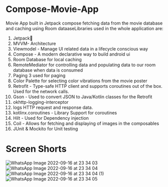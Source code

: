 # Compose-Movie-App
Movie App built in Jetpack compose fetching data from the movie database and caching using Room dataaseLibraries used in the whole application are:

1. Jetpack🚀
2. MVVM- Architecture
3. Viewmodel - Manage UI related data in a lifecycle conscious way
4. Compose - A modern declarative way to build android ui
5. Room Database for local caching
6. RemoteMediator for controlling data and populating data to our room database when data is consumed
7. Paging 3 used for paging
8. Color Palette for selecting color vibrations from the movie poster
9. Retrofit - Type-safe HTTP client and supports coroutines out of the box. Used for the network calls.
10. Gson - Used to convert JSON to Java/Kotlin classes for the Retrofit
11. okhttp-logging-interceptor
12. logs HTTP request and response data.
13. kotlinx.coroutines - Library Support for coroutines
14. Hilt - Used for Dependency injection
15. Coil - Allows for fetching and displaying of images in the composables
16. JUnit & Mockito for Unit testing

# Screen Shorts
![WhatsApp Image 2022-09-16 at 23 34 03](https://user-images.githubusercontent.com/30405773/190733866-b4d33940-b9f2-4f07-a405-2b6d3459f93e.jpeg)
![WhatsApp Image 2022-09-16 at 23 34 04](https://user-images.githubusercontent.com/30405773/190733858-55d1e248-1315-4559-9fd2-532587d716af.jpeg)
![WhatsApp Image 2022-09-16 at 23 34 04 (1)](https://user-images.githubusercontent.com/30405773/190733845-66cffd1a-d6c8-4b85-8095-ae68601ef109.jpeg)
![WhatsApp Image 2022-09-16 at 23 34 05](https://user-images.githubusercontent.com/30405773/190733824-bc2bfa69-b948-48c3-9427-e5fc74bc1cca.jpeg)



